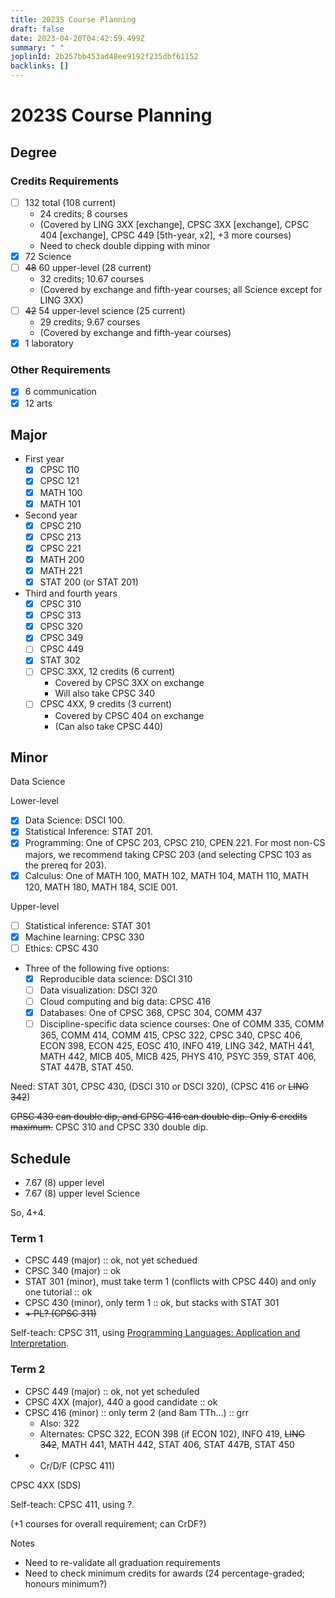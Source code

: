 ```yaml
---
title: 2023S Course Planning
draft: false
date: 2023-04-20T04:42:59.499Z
summary: " "
joplinId: 2b257bb453ad48ee9192f235dbf61152
backlinks: []
---
```


# 2023S Course Planning

## Degree

### Credits Requirements

- [ ] 132 total (108 current)
  - 24 credits; 8 courses
  - (Covered by LING 3XX \[exchange\], CPSC 3XX \[exchange\], CPSC 404 \[exchange\], CPSC 449 \[5th-year, x2\], +3 more courses)
  - Need to check double dipping with minor
- [x] 72 Science
- [ ] ~~48~~ 60 upper-level (28 current)
  - 32 credits; 10.67 courses
  - (Covered by exchange and fifth-year courses; all Science except for LING 3XX)
- [ ] ~~42~~ 54 upper-level science (25 current)
  - 29 credits; 9.67 courses
  - (Covered by exchange and fifth-year courses)
- [x] 1 laboratory

### Other Requirements

- [x] 6 communication
- [x] 12 arts

## Major

- First year
  - [x] CPSC 110
  - [x] CPSC 121
  - [x] MATH 100
  - [x] MATH 101
- Second year
  - [x] CPSC 210
  - [x] CPSC 213
  - [x] CPSC 221
  - [x] MATH 200
  - [x] MATH 221
  - [x] STAT 200 (or STAT 201)
- Third and fourth years
  - [x] CPSC 310
  - [x] CPSC 313
  - [x] CPSC 320
  - [x] CPSC 349
  - [ ] CPSC 449
  - [x] STAT 302
  - [ ] CPSC 3XX, 12 credits (6 current)
    - Covered by CPSC 3XX on exchange
    - Will also take CPSC 340
  - [ ] CPSC 4XX, 9 credits (3 current)
    - Covered by CPSC 404 on exchange
    - (Can also take CPSC 440)

## Minor

Data Science

Lower-level

- [x] Data Science: DSCI 100.
- [x] Statistical Inference: STAT 201.
- [x] Programming: One of CPSC 203, CPSC 210, CPEN 221. For most non-CS majors, we recommend taking CPSC 203 (and selecting CPSC 103 as the prereq for 203).
- [x] Calculus: One of MATH 100, MATH 102, MATH 104, MATH 110, MATH 120, MATH 180, MATH 184, SCIE 001.

Upper-level

- [ ] Statistical inference: STAT 301
- [x] Machine learning: CPSC 330
- [ ] Ethics: CPSC 430
- Three of the following five options:
  - [x] Reproducible data science: DSCI 310
  - [ ] Data visualization: DSCI 320
  - [ ] Cloud computing and big data: CPSC 416
  - [x] Databases: One of CPSC 368, CPSC 304, COMM 437
  - [ ] Discipline-specific data science courses: One of COMM 335, COMM 365, COMM 414, COMM 415, CPSC 322, CPSC 340, CPSC 406, ECON 398, ECON 425, EOSC 410, INFO 419, LING 342, MATH 441, MATH 442, MICB 405, MICB 425, PHYS 410, PSYC 359, STAT 406, STAT 447B, STAT 450.

Need: STAT 301, CPSC 430, (DSCI 310 or DSCI 320), (CPSC 416 or ~~LING 342~~)

~~CPSC 430 can double dip, and CPSC 416 can double dip. Only 6 credits maximum.~~ CPSC 310 and CPSC 330 double dip.

## Schedule

- 7.67 (8) upper level
- 7.67 (8) upper level Science

So, 4+4.

### Term 1

- CPSC 449 (major) :: ok, not yet schedued
- CPSC 340 (major) :: ok
- STAT 301 (minor), must take term 1 (conflicts with CPSC 440) and only one tutorial :: ok
- CPSC 430 (minor), only term 1 :: ok, but stacks with STAT 301
- ~~+ PL? (CPSC 311)~~

Self-teach: CPSC 311, using [Programming Languages: Application and Interpretation](https://www.plai.org).

### Term 2

- CPSC 449 (major) :: ok, not yet scheduled
- CPSC 4XX (major), 440 a good candidate :: ok
- CPSC 416 (minor) :: only term 2 (and 8am TTh...) :: grr
  - Also: 322
  - Alternates: CPSC 322, ECON 398 (if ECON 102), INFO 419, ~~LING 342~~, MATH 441, MATH 442, STAT 406, STAT 447B, STAT 450
- - Cr/D/F (CPSC 411)

CPSC 4XX (SDS)

Self-teach: CPSC 411, using ?.

(+1 courses for overall requirement; can CrDF?)

Notes

- Need to re-validate all graduation requirements
- Need to check minimum credits for awards (24 percentage-graded; honours minimum?)
